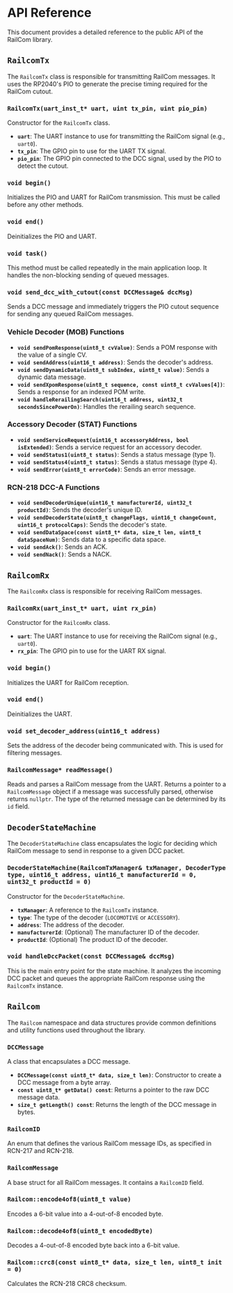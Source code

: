 # API Reference

This document provides a detailed reference to the public API of the RailCom library.

## `RailcomTx`

The `RailcomTx` class is responsible for transmitting RailCom messages. It uses the RP2040's PIO to generate the precise timing required for the RailCom cutout.

### `RailcomTx(uart_inst_t* uart, uint tx_pin, uint pio_pin)`

Constructor for the `RailcomTx` class.

- **`uart`**: The UART instance to use for transmitting the RailCom signal (e.g., `uart0`).
- **`tx_pin`**: The GPIO pin to use for the UART TX signal.
- **`pio_pin`**: The GPIO pin connected to the DCC signal, used by the PIO to detect the cutout.

### `void begin()`

Initializes the PIO and UART for RailCom transmission. This must be called before any other methods.

### `void end()`

Deinitializes the PIO and UART.

### `void task()`

This method must be called repeatedly in the main application loop. It handles the non-blocking sending of queued messages.

### `void send_dcc_with_cutout(const DCCMessage& dccMsg)`

Sends a DCC message and immediately triggers the PIO cutout sequence for sending any queued RailCom messages.

### Vehicle Decoder (MOB) Functions

- **`void sendPomResponse(uint8_t cvValue)`**: Sends a POM response with the value of a single CV.
- **`void sendAddress(uint16_t address)`**: Sends the decoder's address.
- **`void sendDynamicData(uint8_t subIndex, uint8_t value)`**: Sends a dynamic data message.
- **`void sendXpomResponse(uint8_t sequence, const uint8_t cvValues[4])`**: Sends a response for an indexed POM write.
- **`void handleRerailingSearch(uint16_t address, uint32_t secondsSincePowerOn)`**: Handles the rerailing search sequence.

### Accessory Decoder (STAT) Functions

- **`void sendServiceRequest(uint16_t accessoryAddress, bool isExtended)`**: Sends a service request for an accessory decoder.
- **`void sendStatus1(uint8_t status)`**: Sends a status message (type 1).
- **`void sendStatus4(uint8_t status)`**: Sends a status message (type 4).
- **`void sendError(uint8_t errorCode)`**: Sends an error message.

### RCN-218 DCC-A Functions

- **`void sendDecoderUnique(uint16_t manufacturerId, uint32_t productId)`**: Sends the decoder's unique ID.
- **`void sendDecoderState(uint8_t changeFlags, uint16_t changeCount, uint16_t protocolCaps)`**: Sends the decoder's state.
- **`void sendDataSpace(const uint8_t* data, size_t len, uint8_t dataSpaceNum)`**: Sends data to a specific data space.
- **`void sendAck()`**: Sends an ACK.
- **`void sendNack()`**: Sends a NACK.

## `RailcomRx`

The `RailcomRx` class is responsible for receiving RailCom messages.

### `RailcomRx(uart_inst_t* uart, uint rx_pin)`

Constructor for the `RailcomRx` class.

- **`uart`**: The UART instance to use for receiving the RailCom signal (e.g., `uart0`).
- **`rx_pin`**: The GPIO pin to use for the UART RX signal.

### `void begin()`

Initializes the UART for RailCom reception.

### `void end()`

Deinitializes the UART.

### `void set_decoder_address(uint16_t address)`

Sets the address of the decoder being communicated with. This is used for filtering messages.

### `RailcomMessage* readMessage()`

Reads and parses a RailCom message from the UART. Returns a pointer to a `RailcomMessage` object if a message was successfully parsed, otherwise returns `nullptr`. The type of the returned message can be determined by its `id` field.

## `DecoderStateMachine`

The `DecoderStateMachine` class encapsulates the logic for deciding which RailCom message to send in response to a given DCC packet.

### `DecoderStateMachine(RailcomTxManager& txManager, DecoderType type, uint16_t address, uint16_t manufacturerId = 0, uint32_t productId = 0)`

Constructor for the `DecoderStateMachine`.

- **`txManager`**: A reference to the `RailcomTx` instance.
- **`type`**: The type of the decoder (`LOCOMOTIVE` or `ACCESSORY`).
- **`address`**: The address of the decoder.
- **`manufacturerId`**: (Optional) The manufacturer ID of the decoder.
- **`productId`**: (Optional) The product ID of the decoder.

### `void handleDccPacket(const DCCMessage& dccMsg)`

This is the main entry point for the state machine. It analyzes the incoming DCC packet and queues the appropriate RailCom response using the `RailcomTx` instance.

## `Railcom`

The `Railcom` namespace and data structures provide common definitions and utility functions used throughout the library.

### `DCCMessage`

A class that encapsulates a DCC message.

- **`DCCMessage(const uint8_t* data, size_t len)`**: Constructor to create a DCC message from a byte array.
- **`const uint8_t* getData() const`**: Returns a pointer to the raw DCC message data.
- **`size_t getLength() const`**: Returns the length of the DCC message in bytes.

### `RailcomID`

An enum that defines the various RailCom message IDs, as specified in RCN-217 and RCN-218.

### `RailcomMessage`

A base struct for all RailCom messages. It contains a `RailcomID` field.

### `Railcom::encode4of8(uint8_t value)`

Encodes a 6-bit value into a 4-out-of-8 encoded byte.

### `Railcom::decode4of8(uint8_t encodedByte)`

Decodes a 4-out-of-8 encoded byte back into a 6-bit value.

### `Railcom::crc8(const uint8_t* data, size_t len, uint8_t init = 0)`

Calculates the RCN-218 CRC8 checksum.
